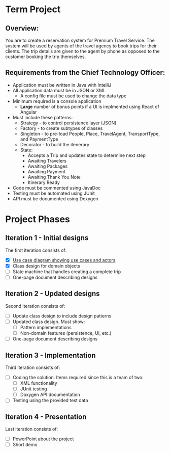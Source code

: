 # Term Project
## Overview:
You are to create a reservation system for Premium Travel Service. The system will be used by agents of the travel agency to book trips for their clients. The trip details are given to the agent by phone as opposed to the customer booking the trip themselves.

## Requirements from the Chief Technology Officer:
* Application must be written in Java with IntelliJ
* All application data must be in JSON or XML
  * A config file must be used to change the data type
* Minimum required is a console application
  * **Large** number of bonus points if a UI is implmented using React of Angular
* Must include these patterns:
  * Strategy - to control persistence layer (JSON)
  * Factory - to create subtypes of classes
  * Singleton - to pre-load People, Place, TravelAgent, TransportType, and PaymentType
  * Decorator - to build the itenerary
  * State:
    * Accepts a Trip and updates state to determine next step
    * Awaiting Travelers
    * Awaiting Packages
    * Awaiting Payment
    * Awaiting Thank You Note
    * Itinerary Ready
* Code must be commented using JavaDoc
* Testing must be automated using JUnit
* API must be documented using Doxygen


# Project Phases
## Iteration 1 - Initial designs
The first iteration consists of:
- [X] [Use case diagram showing use cases and actors](https://github.com/OOD-TermProject/Term-Project/blob/main/Iteration1/use_case_diagram.png)
- [X] Class design for domain objects
- [ ] State machine that handles creating a complete trip
- [ ] One-page document describing designs

## Iteration 2 - Updated designs
Second iteration consists of:
- [ ] Update class design to include design patterns
- [ ] Updated class design. Must show:
  - [ ] Pattern implementations
  - [ ] Non-domain features (persistence, UI, etc.)
- [ ] One-page document describing designs

## Iteration 3 - Implementation
Third iteration consists of:
- [ ] Coding the solution. Items required since this is a team of two:
  - [ ] XML functionality
  - [ ] JUnit testing
  - [ ] Doxygen API documentation
- [ ] Testing using the provided test data

## Iteration 4 - Presentation
Last iteration consists of:
- [ ] PowerPoint about the project
- [ ] Short demo
